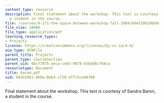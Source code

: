 ```yaml
---
content_type: resource
description: Final statement about the workshop. This text is courtesy of Sandra Baron,
  a student in the course.
file: /courses/4-171-the-space-between-workshop-fall-2004/b64319618b9a8eb4cf20affc5ca96768_baron.pdf
file_size: 10406
file_type: application/pdf
learning_resource_types:
- Projects
license: https://creativecommons.org/licenses/by-nc-sa/4.0/
ocw_type: OCWFile
parent_title: Projects
parent_type: CourseSection
parent_uid: 0bcf7875-aeca-ce03-9079-b5bdd8cf84ca
resourcetype: Document
title: baron.pdf
uid: b6431961-8b9a-8eb4-cf20-affc5ca96768
---
```

Final statement about the workshop. This text is courtesy of Sandra Baron, a student in the course.